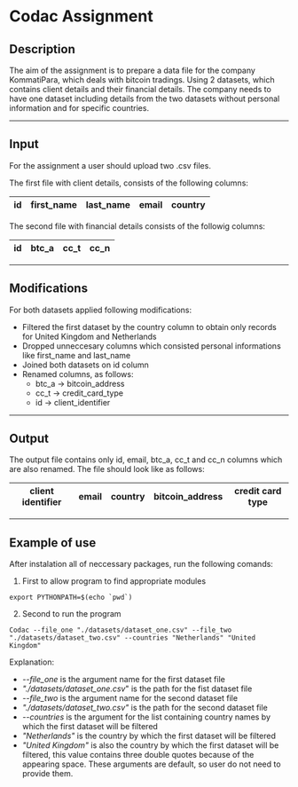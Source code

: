 # Codac Assignment
## Description 
The aim of the assignment is to prepare a data file for the company KommatiPara, which deals with bitcoin tradings. 
Using 2 datasets, which contains client details and their financial details. The company needs to have one dataset including details from the two datasets without personal information and for specific countries.

--------------------------------------------------------
## Input 
For the assignment a user should upload two .csv files.

The first file with client details, consists of the following columns:

| id | first_name | last_name | email | country |
|----|------------|-----------|-------|---------|

The second file with financial details consists of the followig columns:

| id | btc_a | cc_t | cc_n | 
|----|-------|------|------|

--------------------------------------------------------
## Modifications
For both datasets applied following modifications:
* Filtered the first dataset by the country column to obtain only records for United Kingdom and Netherlands
* Dropped unneccesary columns which consisted personal informations like first_name and last_name
* Joined both datasets on id column
* Renamed columns, as follows:
    - btc_a -> bitcoin_address
    - cc_t -> credit_card_type
    - id -> client_identifier

--------------------------------------------------------
## Output
The output file contains only id, email, btc_a, cc_t and cc_n columns which are also renamed. The file should look like as follows:

| client identifier | email | country | bitcoin_address | credit card type |
|-------------------|-------|---------|-----------------|------------------|
--------------------------------------------------------

## Example of use
After instalation all of neccessary packages, run the following comands:
1. First to allow program to find appropriate modules
```
export PYTHONPATH=$(echo `pwd`)
```
2. Second to run the program
```
Codac --file_one "./datasets/dataset_one.csv" --file_two "./datasets/dataset_two.csv" --countries "Netherlands" "United Kingdom"
```
Explanation:
* _--file_one_ is the argument name for the first dataset file
* _"./datasets/dataset_one.csv_" is the path for the fist dataset file
* _--file_two_ is the argument name for the second dataset file
* _"./datasets/dataset_two.csv"_ is the path for the second dataset file
* _--countries_ is the argument for the list containing country names by which the first dataset will be filtered
* _"Netherlands"_ is the country by which the first dataset will be filtered
* _"United Kingdom"_ is also the country by which the first dataset will be filtered, this value contains three double quotes because of the appearing space. These arguments are default, so user do not need to provide them.



